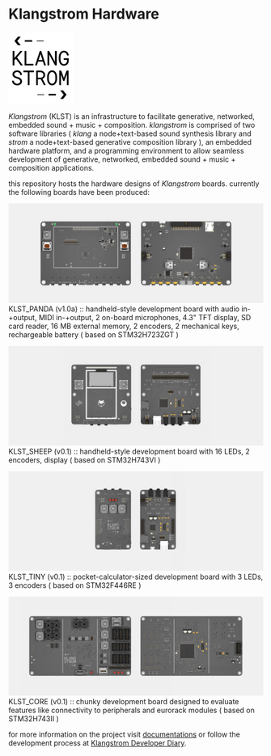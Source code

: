 # Klangstrom Hardware 

![KLST--app-icon](./assets/KLST--app-icon.png)    

*Klangstrom* (KLST) is an infrastructure to facilitate generative, networked, embedded sound + music + composition. *klangstrom* is comprised of two software libraries ( *klang* a node+text-based sound synthesis library and *strom* a node+text-based generative composition library ), an embedded hardware platform, and a programming environment to allow seamless development of generative, networked, embedded sound + music + composition applications.

this repository hosts the hardware designs of *Klangstrom* boards. currently the following boards have been produced:

![KLST_PANDA](./assets/KLST_PANDA.jpg)    
KLST_PANDA (v1.0a) :: handheld-style development board with audio in-+output, MIDI in-+output, 2 on-board microphones, 4.3" TFT display, SD card reader, 16 MB external memory, 2 encoders, 2 mechanical keys, rechargeable battery ( based on STM32H723ZGT )

![KLST_SHEEP](./assets/KLST_SHEEP.jpg)    
KLST_SHEEP (v0.1) :: handheld-style development board with 16 LEDs, 2 encoders, display ( based on STM32H743VI )

![KLST_TINY](./assets/KLST_TINY.jpg)    
KLST_TINY (v0.1) :: pocket-calculator-sized development board with 3 LEDs, 3 encoders ( based on STM32F446RE )

![KLST_CORE](./assets/KLST_CORE.jpg)    
KLST_CORE (v0.1) :: chunky development board designed to evaluate features like connectivity to peripherals and eurorack modules ( based on STM32H743II )

for more information on the project visit [documentations](https://klangstrom-for-arduino.dennisppaul.de) or follow the development process at [Klangstrom Developer Diary](https://klangstrom.dennisppaul.de).

